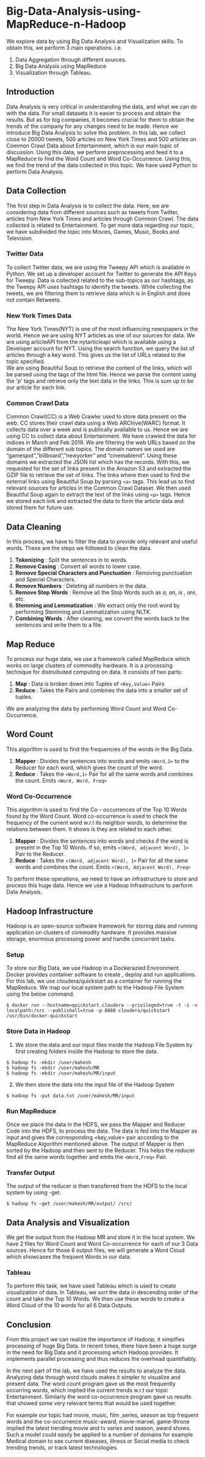 # Big-Data-Analysis-using-MapReduce-n-Hadoop
We explore data by using Big Data Analysis and Visualization skills. To obtain this, we perform 3 main operations. i.e. 
1.  Data Aggregation through different sources. 
2.  Big Data Analysis using MapReduce
3.  Visualization through Tableau.

## Introduction
Data Analysis is very critical in understanding the data, and what we can do with the data. For small datasets it is easier to process and obtain the results. But as for big companies, it becomes crucial for them to obtain the trends of the company for any changes need to be made. Hence we introduce Big Data Analysis to solve this problem. In this lab, we collect close to 20000 tweets, 500 articles on New York Times and 500 articles on Common Crawl Data about Entertainment, which is our main topic of discussion. Using this data, we perform preprocessing and feed it to a MapReduce to find the Word Count and Word Co-Occurrence. Using this, we find the trend of the data collected in this topic. We have used Python to perform Data Analysis.

## Data Collection
The first step in Data Analysis is to collect the data. Here, we are considering data from different sources such as tweets from Twitter, articles from New York Times and articles through Common Crawl. The data collected is related to Entertainment. To get more data regarding our topic, we have subdivided the topic into Movies, Games, Music, Books and Television.

### Twitter Data
To collect Twitter data, we are using the Tweepy API which is available in Python. We set up a developer account for Twitter to generate the API Keys for Tweepy. Data is collected related to the sub-topics as our hashtags, as the Tweepy API uses hashtags to identify the tweets. While collecting the tweets, we are filtering them to retrieve data which is in English and does not contain Retweets. 

### New York Times Data
The New York Times(NYT) is one of the most influencing newspapers in the world. Hence we are using NYT articles as one of our sources for data. We are using articleAPI from the nytarticleapi which is available using a Developer account for NYT. Using the search function, we query the list of articles through a key word. This gives us the list of URLs related to the topic specified.  
We are using Beautiful Soup to retrieve the content of the links, which will be parsed using the tags of the html file. Hence we parse the content using the 'p' tags and retrieve only the text data in the links. This is sum up to be our article for each link.

### Common Crawl Data
Common Crawl(CC) is a Web Crawler used to store data present on the web. CC stores their crawl data using a Web ARChive(WARC) format. It collects data over a week and is publically available to us. Hence we are using CC to collect data about Entertainment. 
We have crawled the data for indices in March and Feb 2019. We are filtering the web URLs based on the domain of the different sub topics. The domain names we used are “gamespot”,”billboard”,”newyorker” and ”cinemablend”. Using these domains we extracted the JSON list which has the records. With this, we requested for the set of links present in the Amazon S3 and extracted the GZIP file to retrieve the set of links. The links where then used to find the external links using Beautiful Soup by parsing ```<a>``` tags. This lead us to find relevant sources for articles in the Common Crawl Dataset. We then used Beautiful Soup again to extract the text of the links using ``` <p> ``` tags. Hence we stored each link and extracted the data to form the article data and stored them for future use. 

## Data Cleaning
In this process, we have to filter the data to provide only relevant and useful words. These are the steps we followed to clean the data.

1.  <b>Tokenizing</b> : Split the sentences in to words.
2.  <b>Remove Casing</b> : Convert all words to lower case. 
3.  <b>Remove Special Characters and Punctuation</b> : Removing punctuation and Special Characters.
4.  <b>Remove Numbers</b> : Deleting all numbers in the data.
5.  <b>Remove Stop Words</b> : Remove all the Stop Words such as <i>a, an, is , are</i>, etc. 
6.  <b>Stemming and Lemmatization</b> : We extract only the root word by performing Stemming and Lemmatization using NLTK.
7.  <b>Combining Words</b> : After cleaning, we convert the words back to the sentences and write them to a file.

## Map Reduce

To process our huge data, we use a framework called MapReduce which works on large clusters of commodity hardware. It is a processing technique for distruibuted computing on data. It consists of two parts:

1.  <b>Map</b> : Data is broken down into Tuples of ```<Key,Value>``` Pairs
2.  <b>Reduce </b>: Takes the Pairs and combines the data into a smaller set of tuples.

We are analyzing the data by performing Word Count and Word Co-Occurrence.

## Word Count

This algorithm is used to find the frequencies of the words in the Big Data.

1.  <b>Mapper</b> : Divides the sentences into words and emits ```<Word,1>``` to the Reducer for each word, which gives the count of the word.
2.  <b>Reduce</b> : Takes the ```<Word,1>``` Pair for all the same words and combines the count. Emits ```<Word, Word, Freq>```

### Word Co-Occurrence

This algorithm is used to find the Co – occurrences of the Top 10 Words found by the Word Count. Word co-occurrence is used to check the frequency of the current word w.r.t its neighbor words, to determine the relations between them. It shows is they are related to each other.

1.  <b>Mapper</b> : Divides the sentences into words and checks if the word is present in the Top 10 Words. If so, emits ```<(Word, adjacent Word), 1>``` Pair to the Reducer.
2.  <b>Reduce</b> : Takes the ```<(Word, adjacent Word), 1>``` Pair for all the same words and combines the count. Emits ```<(Word, Adjacent Word), Freq>```

To perform these operations, we need to have an infrastructure to store and process this huge data. Hence we use a Hadoop Infrastructure to perform Data Analysis.


## Hadoop Infrastructure

Hadoop is an open-source software framework for storing data and running application on clusters of commodity hardware. It provides massive storage, enormous processing power and handle concurrent tasks. 


### Setup

To store our Big Data, we use Hadoop in a Dockerazied Environment. Docker provides container software to create , deploy and run applications. For this lab, we use cloudera/quickstart as a container for running the MapReduce.  We map our local system path to the Hadoop File System using the below command.
```
$ docker run --hostname=quickstart.cloudera --privileged=true -t -i -v localpath:/src --publishall=true -p 8888 cloudera/quickstart /usr/bin/docker-quickstart
```

### Store Data in Hadoop
1.  We store the data and our input files inside the Hadoop File System by first creating folders inside the Hadoop to store the data. 
```
$ hadoop fs -mkdir /user/mahesh 
$ hadoop fs -mkdir /user/mahesh/MR 
$ hadoop fs -mkdir /user/mahesh/MR/input
```
2.  We then store the data into the input file of the Hadoop System
```
$ hadoop fs -put data.txt /user/mahesh/MR/input
```

### Run MapReduce

Once we place the data in the HDFS, we pass the Mapper and Reducer Code into the HDFS, to process the data. The data is fed into the Mapper as input and gives the corresponding <key,value> pair according to the MapReduce Algorithm mentioned above. The output of Mapper is then sorted by the Hadoop and then sent to the Reducer. This helps the reducer find all the same words together and emits the ```<Word,Freq>``` Pair.

### Transfer Output

The output of the reducer is then transferred from the HDFS to the local system by using -get.
```
$ hadoop fs –get /user/mahesh/MR/output/ /src/
```

## Data Analysis and Visualization
We get the output from the Hadoop MR and store it in the local system. We have 2 files for Word Count and Word Co-occurrence for each of our 3 Data sources. Hence for those 6 output files, we will generate a Word Cloud which showcases the frequent Words in our data.


### Tableau
To perform this task, we have used Tableau which is used to create visualization of data. In Tableau, we sort the data in descending order of the count and take the Top 10 Words. We then use these words to create a Word Cloud of the 10 words for all 6 Data Outputs. 


## Conclusion
From this project we can realize the importance of Hadoop, it simplfies processing of huge Big Data. In recent times, there have been a huge surge in the need for Big Data and it processing which Hadoop provides. It implements parallel processing and thus reduces the overhead quantifiably.

In the next part of the lab, we have used the results to analyze the data. Analyzing data through word clouds makes it simpler to visualize and present data. The word count program gave us the most frequently occurring words, which implied the current trends w.r.t our topic Entertainment. Similarly the word co-occurrence program gave us results that showed some very relevant terms that would be used together. 

For example our topic had movie, music, film ,series, season as top frequent words and the co-occurrence music-award, movie-marvel, game-throne implied the latest trending movie and tv series and season, award shows.
Such a model could easily be applied to a number of domains for example Medical domain to see current diseases, illness or Social media to check trending trends, or track latest technologies.

 
